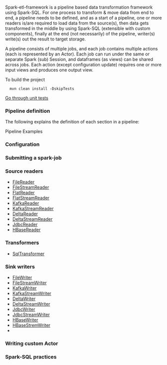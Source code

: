 Spark-etl-framework is a pipeline based data transformation framework using Spark-SQL. For one process to transform & move data from end to end, a pipeline needs to be defined,
and as a start of a pipeline, one or more readers is/are required to load data from the source(s), then data gets transformed in the middle by using Spark-SQL (extensible 
with custom components), finally at the end (not necessarily) of the pipeline, writer(s) write(s) out the result to target storage.

A pipeline consists of multiple jobs, and each job contains multiple actions (each is represented by an Actor). Each job can run under the same or separate Spark
(sub) Session, and dataframes (as views) can be shared across jobs. Each action (except configuration update) requires one or more input views and produces one 
output view. 

To build the project
```
  mvn clean install -DskipTests
```
[Go through unit tests](docs/unit-tests.md)

### Pipeline definition
The following explains the definition of each section in a pipeline:

Pipeline Examples

### Configuration

### Submitting a spark-job



### Source readers
- [FileReader](docs/file-reader.md)
- [FileStreamReader](docs/file-stream-reader.md)
- [FlatReader](docs/flat-reader.md)
- [FlatStreamReader](docs/flat-stream-reader.md)
- [KafkaReader](docs/kafka-reader.md)
- [KafkaStreamReader](docs/kafka-stream-reader.md)
- [DeltaReader](docs/delta-reader.md)
- [DeltaStreamReader](docs/delta-stream-reader.md)
- [JdbcReader](docs/jdbs-reader.md)
- [HBaseReader](docs/hbase-reader.md)

### Transformers
- [SqlTransformer](docs/sql-transformer.md)

### Sink writers
- [FileWriter](docs/file-writer.md)
- [FileStreamWriter](docs/file-stream-writer.md)
- [KafkaWriter](docs/kafka-writer.md)
- [KafkaStreamWriter](docs/kafka-stream-writer.md)
- [DeltaWriter](docs/delta-writer.md)
- [DeltaStreamWriter](docs/delta-stream-writer.md)
- [JdbcWriter](docs/jdbc-writer.md)
- [JdbcStreamWriter](docs/jdbc-stream-writer.md)
- [HBaseWriter](docs/hbase-writer.md)
- [HBaseStremWriter](docs/hbase-stream-writer.md)
- 
### Writing custom Actor

### Spark-SQL practices
